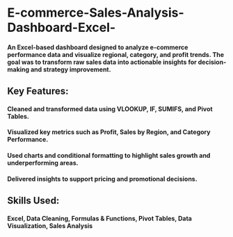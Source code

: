 # E-commerce-Sales-Analysis-Dashboard-Excel-

#### An Excel-based dashboard designed to analyze e-commerce performance data and visualize regional, category, and profit trends. The goal was to transform raw sales data into actionable insights for decision-making and strategy improvement.

## Key Features:

#### Cleaned and transformed data using VLOOKUP, IF, SUMIFS, and Pivot Tables.

#### Visualized key metrics such as Profit, Sales by Region, and Category Performance.

#### Used charts and conditional formatting to highlight sales growth and underperforming areas.

#### Delivered insights to support pricing and promotional decisions.

## Skills Used:
#### Excel, Data Cleaning, Formulas & Functions, Pivot Tables, Data Visualization, Sales Analysis
